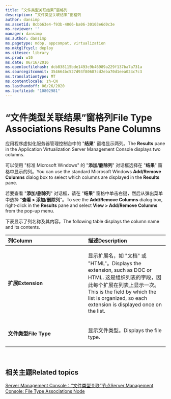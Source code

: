 ```yaml
---
title: “文件类型关联结果”窗格列
description: “文件类型关联结果”窗格列
author: dansimp
ms.assetid: 8cbb63e4-f93b-4066-ba06-30103e6d0c3e
ms.reviewer: ''
manager: dansimp
ms.author: dansimp
ms.pagetype: mdop, appcompat, virtualization
ms.mktglfcycl: deploy
ms.sitesec: library
ms.prod: w10
ms.date: 06/16/2016
ms.openlocfilehash: dcb838115bde1493c9b46989a229f137ba7a731a
ms.sourcegitcommit: 354664bc527d93f80687cd2eba70d1eea024c7c3
ms.translationtype: MT
ms.contentlocale: zh-CN
ms.lasthandoff: 06/26/2020
ms.locfileid: "10802981"
---
```

# <span data-ttu-id="13ac1-103">“文件类型关联结果”窗格列</span><span class="sxs-lookup"><span data-stu-id="13ac1-103">File Type Associations Results Pane Columns</span></span>


<span data-ttu-id="13ac1-104">应用程序虚拟化服务器管理控制台中的 "**结果**" 窗格显示两列。</span><span class="sxs-lookup"><span data-stu-id="13ac1-104">The **Results** pane in the Application Virtualization Server Management Console displays two columns.</span></span>

<span data-ttu-id="13ac1-105">可以使用 "标准 Microsoft Windows" 的 "**添加/删除列**" 对话框选择在 "**结果**" 窗格中显示的列。</span><span class="sxs-lookup"><span data-stu-id="13ac1-105">You can use the standard Microsoft Windows **Add/Remove Columns** dialog box to select which columns are displayed in the **Results** pane.</span></span>

<span data-ttu-id="13ac1-106">若要查看 "**添加/删除列**" 对话框，请在 "**结果**" 窗格中单击右键，然后从弹出菜单中选择 "**查看 &gt; 添加/删除列**"。</span><span class="sxs-lookup"><span data-stu-id="13ac1-106">To see the **Add/Remove Columns** dialog box, right-click in the **Results** pane and select **View &gt; Add/Remove Columns** from the pop-up menu.</span></span>

<span data-ttu-id="13ac1-107">下表显示了列名称及其内容。</span><span class="sxs-lookup"><span data-stu-id="13ac1-107">The following table displays the column name and its contents.</span></span>

<table>
<colgroup>
<col width="50%" />
<col width="50%" />
</colgroup>
<thead>
<tr class="header">
<th align="left"><span data-ttu-id="13ac1-108">列</span><span class="sxs-lookup"><span data-stu-id="13ac1-108">Column</span></span></th>
<th align="left"><span data-ttu-id="13ac1-109">描述</span><span class="sxs-lookup"><span data-stu-id="13ac1-109">Description</span></span></th>
</tr>
</thead>
<tbody>
<tr class="odd">
<td align="left"><p><strong><span data-ttu-id="13ac1-110">扩展</span><span class="sxs-lookup"><span data-stu-id="13ac1-110">Extension</span></span></strong></p></td>
<td align="left"><p><span data-ttu-id="13ac1-111">显示扩展名，如 "文档" 或 "HTML"。</span><span class="sxs-lookup"><span data-stu-id="13ac1-111">Displays the extension, such as DOC or HTML.</span></span> <span data-ttu-id="13ac1-112">这是组织列表的字段，因此每个扩展在列表上显示一次。</span><span class="sxs-lookup"><span data-stu-id="13ac1-112">This is the field by which the list is organized, so each extension is displayed once on the list.</span></span></p></td>
</tr>
<tr class="even">
<td align="left"><p><strong><span data-ttu-id="13ac1-113">文件类型</span><span class="sxs-lookup"><span data-stu-id="13ac1-113">File Type</span></span></strong></p></td>
<td align="left"><p><span data-ttu-id="13ac1-114">显示文件类型。</span><span class="sxs-lookup"><span data-stu-id="13ac1-114">Displays the file type.</span></span></p></td>
</tr>
</tbody>
</table>

 

## <span data-ttu-id="13ac1-115">相关主题</span><span class="sxs-lookup"><span data-stu-id="13ac1-115">Related topics</span></span>


[<span data-ttu-id="13ac1-116">Server Management Console：“文件类型关联”节点</span><span class="sxs-lookup"><span data-stu-id="13ac1-116">Server Management Console: File Type Associations Node</span></span>](server-management-console-file-type-associations-node.md)

 

 





